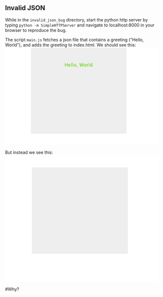 ## Invalid JSON

While in the `invalid_json_bug` directory, start the python http server by typing `python -m SimpleHTTPServer` and navigate to
localhost:8000 in your browser to reproduce the bug. 

The script `main.js` fetches a json file that contains a greeting ("Hello, World"), and adds the greeting to index.html.
We should see this: 
![Good output](https://raw.githubusercontent.com/celeritas17/joy_of_debugging/master/invalid_json_bug/good_output.png)

But instead we see this: 
![Bad output](https://raw.githubusercontent.com/celeritas17/joy_of_debugging/master/invalid_json_bug/bad_output.png)

#Why?